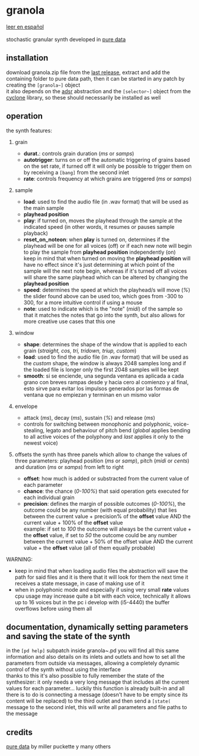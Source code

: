 


# granola
[leer en español](https://github.com/teaecetyrannis/granola/blob/main/README.md)
<br><br>
stochastic granular synth developed in [pure data](https://github.com/pure-data/pure-data)


## installation
download granola.zip file from the [last release](https://github.com/teaecetyrannis/granola/releases/tag/v2.0), extract and add the containing folder to pure data path, then it can be started in any patch by creating the `[granola~]` object
<br>it also depends on the [adsr](https://github.com/teaecetyrannis/adsr) abstraction and the `[selector~]` object from the [cyclone](https://github.com/porres/pd-cyclone) library, so these should necessarily be installed as well

## operation
the synth features:

1. grain
	- **durat.**: controls grain duration (*ms* or *samps*)
	- **autotrigger**: turns on or off the automatic triggering of grains based on the set rate, if turned off it will only be possible to trigger them on by receiving a `[bang]` from the second inlet
	- **rate**: controls frequency at which grains are triggered (*ms* or *samps*)

2. sample
	- **load**: used to find the audio file (in .wav format) that will be used as the main sample
	- **playhead position**
	- **play**: if turned on, moves the playhead through the sample at the indicated speed (in other words, it resumes or pauses sample playback)
	- **reset_on_noteon**: when **play** is turned on, determines if the playhead will be one for all voices (off) or if each new note will begin to play the sample from **playhead position** independently (on)
	<br>keep in mind that when turned on moving the **playhead position** will have no effect since it's just determining at which point of the sample will the next note begin, whereas if it's turned off all voices will share the same playhead which can be altered by changing the **playhead position**
	- **speed**: determines the speed at which the playhead/s will move (*%*)
	<br>the slider found above can be used too, which goes from -300 to 300, for a more intuitive control if using a mouse
	- **note**: used to indicate which is the "note" (*midi*) of the sample so that it matches the notes that go into the synth, but also allows for more creative use cases that this one

3. window
	- **shape**: determines the shape of the window that is applied to each grain (*straight, cos, tri, tridown, triup, custom*)
	- **load**: used to find the audio file (in .wav format) that will be used as the *custom* shape, the window is always 2048 samples long and if the loaded file is longer only the first 2048 samples will be kept
	- **smooth**: si se enciende, una segunda ventana es aplicada a cada grano con breves rampas desde y hacia cero al comienzo y al final, esto sirve para evitar los impulsos generados por las formas de ventana que no empiezan y terminan en un mismo valor

4. envelope
	- attack (*ms*), decay (*ms*), sustain (*%*) and release (*ms*)
	- controls for switching between monophonic and polyphonic, voice-stealing, legato and behaviour of pitch bend (_global_ applies bending to all active voices of the polyphony and _last_ applies it only to the newest voice)

5. offsets
  the synth has three panels which allow to change the values of three parameters: playhead position (*ms* or *samp*), pitch (*midi* or *cents*) and duration (*ms* or *samps*) from left to right
	- **offset**: how much is added or substracted from the current value of each parameter
	- **chance**: the chance (*0-100%*) that said operation gets executed for each individual grain
	- **precision**: defines the margin of possible outcomes (*0-100%*), the outcome could be any number (with equal probability) that lies between the current value + precision% of the **offset** value AND the current value + 100% of the **offset** value
	<br>example: if set to *100* the outcome will always be the current value + the **offset** value, if set to *50* the outcome could be any number between the current value + 50% of the offset value AND the current value + the **offset** value (all of them equally probable)

WARNING:
- keep in mind that when loading audio files the abstraction will save the path for said files and it is there that it will look for them the next time it receives a state message, in case of making use of it
- when in polyphonic mode and especially if using very small **rate** values cpu usage may increase quite a bit with each voice, technically it allows up to 16 voices but in the pc i develop with (i5-4440) the buffer overflows before using them all


## documentation, dynamically setting parameters and saving the state of the synth
in the `[pd help]` subpatch inside granola~.pd you will find all this same information and also details on its inlets and outlets and how to set all the parameters from outside via messages, allowing a completely dynamic control of the synth without using the interface
<br>thanks to this it's also possible to fully remember the state of the synthesizer: it only needs a very long message that includes all the current values for each parameter... luckily this function is already built-in and all there is to do is connecting a message (doesn't have to be empty since its content will be replaced) to the third outlet and then send a `[state(` message to the second inlet, this will write all parameters and file paths to the message


## credits
[pure data](https://github.com/pure-data/pure-data) by miller puckette y many others
